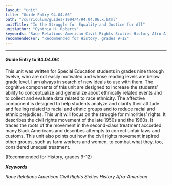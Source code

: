 ```yaml
---
layout: "unit"
title: "Guide Entry 94.04.06"
path: "/curriculum/guides/1994/4/94.04.06.x.html"
unitTitle: "In the Struggle for Equality and Justice for All"
unitAuthor: "Cynthia H. Roberts"
keywords: "Race Relations American Civil Rights Sixties History Afro-American"
recommendedFor: "Recommended for History, grades 9-12"
---
```

<body>
<hr/>
 <h4>
  Guide Entry to 94.04.06:
 </h4>
 This unit was written for Special Education students in grades nine through twelve, who are not easily motivated and whose reading levels are below grade level. I am always in search of new ideals to use with them. The cognitive components of this unit are designed to increase the students’ ability to conceptualize and generalize about ethnically related events and to collect and evaluate data related to race ethnicity. The affective component is designed to help students analyze and clarify their attitude and feeling related to racial and ethnic groups and to reduce racial and ethnic prejudices. This unit will focus on the struggle for minorities’ rights. It describes the civil rights movement of the late 1950s and the 1960s. It traces the roots of the movement in the second-class treatment accorded many Black Americans and describes attempts to correct unfair laws and customs. This unit also points out how the civil rights movement inspired other groups, such as farm workers and women, to combat what they, too, considered unequal treatment.
 <p>
  (Recommended for History, grades 9-12)
 </p>
<p>
  <b>
   <i>
    Keywords
   </i>
  </b>
  <br/>
 </p>
 <p>
  <i>
   Race Relations American Civil Rights Sixties History Afro-American
  </i>
 </p>

</body>